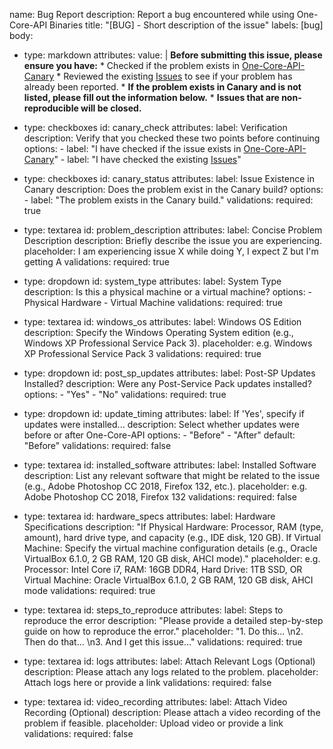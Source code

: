 <!-- ---
name: Bug report
about: Create a report to help us improve
title: "[BUG] - Insert Correct title here"
labels: ''
assignees: Skulltrail192

---

**Describe the bug**
A clear and concise description of what the bug is.

**To Reproduce**
Steps to reproduce the behavior:
1. Go to '...'
2. Click on '....'
3. Scroll down to '....'
4. See error

**Expected behavior**
A clear and concise description of what you expected to happen.

**Screenshots**
If applicable, add screenshots to help explain your problem.

**Desktop (please complete the following information):**
- PC or VM Config: Describe in details the PC or VM settings, including RAM size, Processor Type, Video card name,  type and vendor, hard disk size, storage type (AHCI, IDE, SCSI, NVME, etc) or any relevant info.  
- OS: Is XP 32 bits or 64 bits? Is Server 2003?
- ISO used: tell me the ISO used and link to download.
- Version of OCA
- Method of OCA installation: is clean installation or over another OCA installation? Do you uninstalled the previous OCA version and then installed the new.
- OS updated: do you used Legacy updated to update the OS? Installed before or after OCA?
- BSOD: what is BSOD code? Do you used some custom driver what use ntoskrnl_emu, like storahci, usb3, etc? 

**Additional context**
Add any other context about the problem here. -->


<!-- name: Bug Report
about: Create a report to help us improve
title: "[BUG]: Insert Correct title here"
labels: ["bug"]
assignees:
  - Skulltrail192
body:
  - type: markdown
    attributes:
      value: |
        Thanks for taking the time to fill out this bug report! -->
  <!-- - type: input
    id: contact
    attributes:
      label: Contact Details
      description: How can we get in touch with you if we need more info?
      placeholder: ex. email@example.com
    validations:
      required: false -->
  <!-- - type: textarea
    id: what-happened
    attributes:
      label: What happened?
      description: Also tell us, what did you expect to happen?
      placeholder: Tell us what you see!
      value: "A bug happened!"
    validations:
      required: true
  - type: dropdown
    id: version
    attributes:
      label: Version
      description: What version of our software are you running?
      options:
        - 1.0.2 (Default)
        - 1.0.3 (Edge)
      default: 0
    validations:
      required: true
  - type: dropdown
    id: browsers
    attributes:
      label: What browsers are you seeing the problem on?
      multiple: true
      options:
        - Firefox
        - Chrome
        - Safari
        - Microsoft Edge
  - type: textarea
    id: logs
    attributes:
      label: Relevant log output
      description: Please copy and paste any relevant log output. This will be automatically formatted into code, so no need for backticks.
      render: shell
  - type: checkboxes
    id: terms
    attributes:
      label: Code of Conduct
      description: By submitting this issue, you agree to follow our [Code of Conduct](https://example.com). 
      options:
        - label: I agree to follow this project's Code of Conduct
          required: true -->


name: Bug Report
description: Report a bug encountered while using One-Core-API Binaries
title: "[BUG] - Short description of the issue"
labels: [bug]
body:
  - type: markdown
    attributes:
      value: |
        **Before submitting this issue, please ensure you have:**
        *  Checked if the problem exists in [One-Core-API-Canary](https://github.com/shorthorn-project/One-Core-API-Binaries-Canary)
        *  Reviewed the existing [Issues](https://github.com/Skulltrail192/One-Core-API-Binaries/issues) to see if your problem has already been reported.
        * **If the problem exists in Canary and is not listed, please fill out the information below.**
        *  **Issues that are non-reproducible will be closed.**

  - type: checkboxes
    id: canary_check
    attributes:
      label: Verification
      description: Verify that you checked these two points before continuing
      options:
          - label: "I have checked if the issue exists in [One-Core-API-Canary](https://github.com/shorthorn-project/One-Core-API-Binaries-Canary)"
          - label: "I have checked the existing [Issues](https://github.com/Skulltrail192/One-Core-API-Binaries/issues)"
  - type: checkboxes
    id: canary_status
    attributes:
      label: Issue Existence in Canary
      description: Does the problem exist in the Canary build?
      options:
        - label: "The problem exists in the Canary build."
    validations:
      required: true
  - type: textarea
    id: problem_description
    attributes:
      label: Concise Problem Description
      description: Briefly describe the issue you are experiencing.
      placeholder: I am experiencing issue X while doing Y, I expect Z but I'm getting A
    validations:
      required: true
  - type: dropdown
    id: system_type
    attributes:
      label: System Type
      description: Is this a physical machine or a virtual machine?
      options:
        - Physical Hardware
        - Virtual Machine
    validations:
      required: true
  - type: textarea
    id: windows_os
    attributes:
      label: Windows OS Edition
      description: Specify the Windows Operating System edition (e.g., Windows XP Professional Service Pack 3).
      placeholder: e.g. Windows XP Professional Service Pack 3
    validations:
       required: true
  - type: dropdown
    id: post_sp_updates
    attributes:
      label: Post-SP Updates Installed?
      description: Were any Post-Service Pack updates installed?
      options:
        - "Yes"
        - "No"
    validations:
      required: true
  - type: dropdown
    id: update_timing
    attributes:
      label: If 'Yes', specify if updates were installed...
      description: Select whether updates were before or after One-Core-API
      options:
        - "Before"
        - "After"
      default: "Before"
    validations:
     required: false
  - type: textarea
    id: installed_software
    attributes:
      label: Installed Software
      description: List any relevant software that might be related to the issue (e.g., Adobe Photoshop CC 2018, Firefox 132, etc.).
      placeholder: e.g. Adobe Photoshop CC 2018, Firefox 132
    validations:
      required: false
  - type: textarea
    id: hardware_specs
    attributes:
      label: Hardware Specifications
      description: "If Physical Hardware: Processor, RAM (type, amount), hard drive type, and capacity (e.g., IDE disk, 120 GB).  If Virtual Machine: Specify the virtual machine configuration details (e.g., Oracle VirtualBox 6.1.0, 2 GB RAM, 120 GB disk, AHCI mode)."
      placeholder: e.g. Processor: Intel Core i7, RAM: 16GB DDR4, Hard Drive: 1TB SSD, OR Virtual Machine: Oracle VirtualBox 6.1.0, 2 GB RAM, 120 GB disk, AHCI mode
    validations:
      required: true
  - type: textarea
    id: steps_to_reproduce
    attributes:
      label: Steps to reproduce the error
      description: "Please provide a detailed step-by-step guide on how to reproduce the error."
      placeholder: "1. Do this... \n2. Then do that... \n3. And I get this issue..."
    validations:
      required: true
  - type: textarea
    id: logs
    attributes:
      label: Attach Relevant Logs (Optional)
      description: Please attach any logs related to the problem.
      placeholder: Attach logs here or provide a link
    validations:
        required: false
  - type: textarea
    id: video_recording
    attributes:
      label: Attach Video Recording (Optional)
      description: Please attach a video recording of the problem if feasible.
      placeholder: Upload video or provide a link
    validations:
        required: false